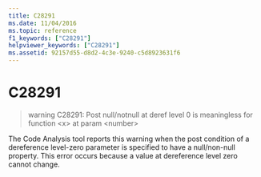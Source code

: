 ```yaml
---
title: C28291
ms.date: 11/04/2016
ms.topic: reference
f1_keywords: ["C28291"]
helpviewer_keywords: ["C28291"]
ms.assetid: 92157d55-d8d2-4c3e-9240-c5d8923631f6
---
```

# C28291

> warning C28291: Post null/notnull at deref level 0 is meaningless for function \<x> at param \<number>

The Code Analysis tool reports this warning when the post condition of a dereference level-zero parameter is specified to have a null/non-null property. This error occurs because a value at dereference level zero cannot change.
